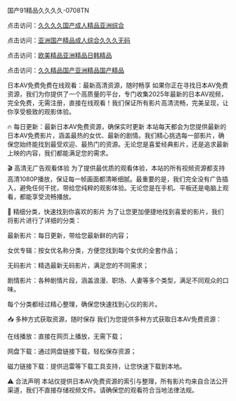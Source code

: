国产91精品久久久久-0708TN

点击访问：<a href="https://heiliaoga6s9v.pages.dev">久久久久国产成人精品亚洲综合</a>

点击访问：<a href="https://heiliaoow5kzm.pages.dev">亚洲国产精品成人综合久久久无码</a>

点击访问：<a href="https://heiliaoxwd5i8.pages.dev">欧美精品亚洲精品日韩精品</a>

点击访问：<a href="https://heiliaowt0d7p.pages.dev">久久精品国产亚洲精品国产精品</a>

日本AV免费免费在线观看：最新高清资源，随时畅享
如果你正在寻找日本AV免费资源，我们为你提供了一个高质量的平台，专门收集2025年最新的日本AV视频，完全免费，无需注册，直接在线观看！我们保证所有影片高清流畅，完美呈现，让你享受极致的观影体验。

🔥 每日更新：最新日本AV免费资源，确保实时更新
本站每天都会为您提供最新的日本AV免费影片，涵盖最热的女优、最新的剧情。我们精心挑选每一部影片，确保您始终能找到最受欢迎、最热门的资源。无论您是喜爱经典影片，还是追求最新上映的内容，我们都能满足您的需求。

🎬 高清无广告观看体验
为了提供最优质的观看体验，本站的所有视频资源都支持高清1080P播放，保证每一帧画面都清晰细腻。最重要的是，我们完全没有广告插入，避免任何干扰，带给您纯粹的观影体验。无论您是在手机、平板还是电脑上观看，都能享受流畅播放。

📂 精细分类，快速找到你喜欢的影片
为了让您更加便捷地找到喜爱的影片，我们将影片进行了详细的分类：

最新影片：每日更新，带给您最新鲜的内容；

女优专辑：按女优名称分类，方便您找到每个女优的全套作品；

无码影片：精选最新无码影片，满足您的不同需求；

剧情影片：各种剧情片段，涵盖浪漫、职场、人妻等多个类型，满足不同观众的口味。

每个分类都经过精心整理，确保您快速找到心仪的影片。

📥 多种方式获取资源，随时保存
我们为您提供多种方式获取日本AV免费资源：

在线播放：直接在网页上播放，无需下载；

网盘下载：通过网盘链接下载，轻松保存资源；

磁力链接下载：提供迅雷等下载工具支持，让您快速下载到本地。

⚠️ 合法声明
本站仅提供日本AV免费资源的索引与整理，所有影片均来自合法公开渠道，我们不直接存储视频文件。请确保您的观看符合当地法律法规。





<span style="display:none;">[Canonical link] ( ）</span>












